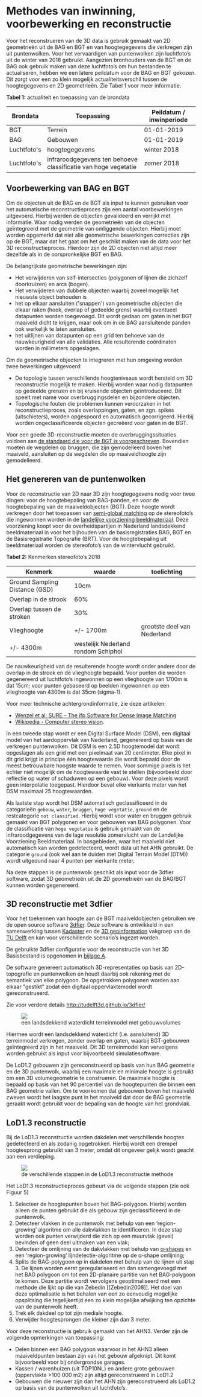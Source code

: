 # Methodes van inwinning, voorbewerking en reconstructie

Voor het reconstrueren van de 3D data is gebruik gemaakt van 2D geometrieën uit de BAG en BGT en van hoogtegegevens die verkregen zijn uit puntenwolken. Voor het vervaardigen van puntenwolken zijn luchtfoto’s uit de winter van 2018 gebruikt. Aangezien bronhouders van de BGT en de BAG ook gebruik maken van deze luchtfoto’s om hun bestanden te actualiseren, hebben we een latere peildatum voor de BAG en BGT gekozen. Dit zorgt voor een zo klein mogelijk actualiteitsverschil tussen de hoogtegegevens en 2D geometrieën. Zie Tabel 1 voor meer informatie.

**Tabel 1:** actualiteit en toepassing van de brondata

Brondata|Toepassing|Peildatum / inwinperiode
--------|----------|------------------------
BGT|Terrein|01-01-2019
BAG|Gebouwen|01-01-2019
Luchtfoto's|hoogtegegevens|winter 2018
Luchtfoto's |infraroodgegevens ten behoeve classificatie van hoge vegetatie|zomer 2018

## Voorbewerking van BAG en BGT
Om de objecten uit de BAG en de BGT als input te kunnen gebruiken voor het automatische reconstructieproces zijn een aantal voorbewerkingen uitgevoerd. Hierbij werden de objecten gevalideerd en verrijkt met informatie. Waar nodig werden de geometrieën van de objecten geïntegreerd met de geometrie van omliggende objecten. Hierbij moet worden opgemerkt dat niet alle geometrische bewerkingen correcties zijn op de BGT, maar dat het gaat om het geschikt maken van de data voor het 3D reconstructieproces. Hierdoor zijn de 2D objecten niet altijd meer dezelfde als in de oorspronkelijke BGT en BAG. 

De belangrijkste geometrische bewerkingen zijn:
- Het verwijderen van self-intersecties (polygonen of lijnen die zichzelf doorkruizen) en arcs (bogen).
- Het verwijderen van dubbele objecten waarbij zoveel mogelijk het nieuwste object behouden is
- het op elkaar aansluiten ('snappen') van geometrische objecten die elkaar raken (hoek, overlap of gedeelde grens) waarbij eventueel datapunten worden toegevoegd. Dit wordt gedaan om gaten in het BGT maaiveld dicht te krijgen, maar ook om in de BAG aansluitende panden ook werkelijk te laten aansluiten.
- het uitlijnen van datapunten op een grid ten behoeve van de nauwkeurigheid van alle validaties. Alle resulterende coördinaten worden in millimeters opgeslagen.

Om de geometrische objecten te integreren met hun omgeving worden twee bewerkingen uitgevoerd: 
- De topologie tussen verschillende hoogteniveaus wordt hersteld om 3D reconstructie mogelijk te maken. Hierbij worden waar nodig datapunten op gedeelde grenzen en bij kruisende objecten geïntroduceerd. Dit speelt met name voor overbruggingsdelen en bijzondere objecten.
- Topologische fouten die problemen kunnen veroorzaken in het reconstructieproces, zoals overlappingen, gaten, en zgn. spikes (uitschieters), worden opgespoord en automatisch gecorrigeerd. Hierbij worden ongeclassificeerde objecten gecreëerd voor gaten in de BGT.

<aside class='note'>
Voor een goede 3D-reconstructie moeten de overbruggingssituaties voldoen aan <a href='http://imgeo.geostandaarden.nl/def/imgeo-object/overbruggingsdeel/overbruggingsdeel'>de standaard die voor de BGT is voorgeschreven</a>. Bovendien moeten de wegdelen op bruggen, die zijn gemodelleerd boven het maaiveld, aansluiten op de wegdelen die op maaiveldhoogte zijn gemodelleerd.</aside>

## Het genereren van de puntenwolken
Voor de reconstructie van 2D naar 3D zijn hoogtegegevens nodig voor twee dingen: voor de hoogtebepaling van BAG-panden, en voor de hoogtebepaling van de maaiveldobjecten (BGT). Deze hoogte wordt verkregen door het toepassen van [semi-global matching](https://en.wikipedia.org/wiki/Semi-global_matching) op de stereofoto’s die ingewonnen worden in de [landelijke voorziening beeldmateriaal](https://www.beeldmateriaal.nl/). Deze voorziening koopt voor de overheidspartijen in Nederland landsdekkend beeldmateriaal in voor het bijhouden van de basisregistraties BAG, BGT en de Basisregistratie Topografie (BRT). Voor de hoogtebepaling uit beeldmateriaal worden de stereofoto’s van de wintervlucht gebruikt. 

**Tabel 2:** Kenmerken stereofoto’s 2018

Kenmerk|waarde|toelichting
-------|------|-----------
Ground Sampling Distance (GSD)|10cm| 
Overlap in de strook|60%| 
Overlap tussen de stroken|30%| 
Vlieghoogte|+/- 1700m|grootste deel van Nederland
 |+/-  4300m|westelijk Nederland rondom Schiphol

De nauwkeurigheid van de resulterende hoogte wordt onder andere door de overlap in de strook en de vlieghoogte bepaald. Voor punten die worden gegenereerd uit luchtfoto’s ingewonnen op een vlieghoogte van 1700m is dat 15cm; voor punten gebaseerd op beelden ingewonnen op een vlieghoogte van 4300m is dat 35cm (sigma-1).

<aside class='note'>Voor meer technische achtergrondinformatie, zie deze artikelen: 
<ul>
    <li><a href='https://pdfs.semanticscholar.org/1691/09ca918dc5283a0ecf09ac38f7568fc6a0a1.pdf'>Wenzel et al: SURE – The ifp Software for Dense Image Matching</a></li>
    <li><a href='https://en.wikipedia.org/wiki/Computer_stereo_vision'>Wikipedia - Computer stereo vision</a>.</li>
</ul>
</aside>

In een tweede stap wordt er een Digital Surface Model (DSM), een digitaal model van het aardoppervlak van Nederland, gegenereerd op basis van de verkregen puntenwolken. Dit DSM is een 2.5D hoogtemodel dat wordt opgeslagen als een grid met een pixelmaat van 20 centimeter. Elke pixel in dit grid krijgt in principe één hoogtewaarde die wordt bepaald door de meest betrouwbare hoogste waarde te nemen. Voor sommige pixels is het echter niet mogelijk om de hoogtewaarde vast te stellen (bijvoorbeeld door reflectie op water of schaduwen op een gebouw). Voor deze pixels wordt geen interpolatie toegepast. Hierdoor bevat elke vierkante meter van het DSM maximaal 25 hoogtewaarden.

Als laatste stap wordt het DSM automatisch geclassificeerd in de categorieën `gebouw`, `water`, `bruggen`, `hoge vegetatie`, `ground` en de restcategorie `not classified`. Hierbij wordt voor water en bruggen gebruik gemaakt van BGT polygonen en voor gebouwen van BAG polygonen. Voor de classificatie van `hoge vegetatie` is gebruik gemaakt van de infraroodgegevens van de lage resolutie zomervlucht van de Landelijke Voorziening Beeldmateriaal. In bosgebieden, waar het maaiveld niet automatisch kan worden gedetecteerd, wordt data uit het AHN gebruikt. De categorie `ground` (ook wel aan te duiden met Digital Terrain Model (DTM)) wordt uitgedund naar 4 punten per vierkante meter.

Na deze stappen is de puntenwolk geschikt als input voor de 3dfier software, zodat 3D geometrieën uit de 2D geometrieën van de BAG/BGT kunnen worden gegenereerd.

## 3D reconstructie met 3dfier
Voor het toekennen van hoogte aan de BGT maaiveldobjecten gebruiken we de open source software [3dfier](http://tudelft3d.github.io/3dfier/). Deze software is ontwikkeld in een samenwerking tussen [Kadaster](https://www.kadaster.nl/) en de [3D geoinformation](https://3d.bk.tudelft.nl) vakgroep van de [TU Delft](https://www.tudelft.nl/) en kan voor verschillende scenario’s ingezet worden. 

<aside class='note'>De gebruikte 3dfier configuratie voor de reconstructie van het 3D Basisbestand is opgenomen in <a href="#bijlage-gebruikte-parameters-voor-3dfier">bijlage A</a>.</aside>

De software genereert automatisch 3D-representaties op basis van 2D-topografie en puntenwolken en houdt daarbij ook rekening met de semantiek van elke polygoon. De opgetrokken polygonen worden aan elkaar "gestikt" zodat één digitaal oppervlaktemodel wordt gereconstrueerd.

<aside class='note'>Zie voor verdere details <a href='http://tudelft3d.github.io/3dfier/'>http://tudelft3d.github.io/3dfier/</a></aside>

<figure>
    <img src="media/image2.png"/>
    <figcaption>een landsdekkend waterdicht terreinmodel met gebouwvolumes</figcaption>
</figure>

Hiermee wordt een landsdekkend waterdicht (i.e. aansluitend) 3D terreinmodel verkregen, zonder overlap en gaten, waarbij BGT-gebouwen geïntegreerd zijn in het maaiveld. Dit 3D terreinmodel kan vervolgens worden gebruikt als input voor bijvoorbeeld simulatiesoftware.

De LoD1.2 gebouwen zijn gereconstrueerd op basis van hun BAG geometrie en de 3D puntenwolk, waarbij een maximale en minimale hoogte is gebruikt om een 3D volumegeometrie te construeren. De maximale hoogte is bepaald op basis van het 90 percentiel van de hoogtepunten die binnen een BAG geometrie vallen. Om te voorkomen dat gebouwen boven het maaiveld zweven wordt het laagste punt in het maaiveld dat door de BAG geometrie geraakt wordt gebruikt voor de bepaling van de hoogte van het grondvlak. 

## LoD1.3 reconstructie
Bij de LoD1.3 reconstructie worden dakdelen met verschillende hoogtes gedetecteerd en als zodanig opgetrokken. Hierbij wordt een drempel hoogtesprong gebruikt van 3 meter, omdat dit ongeveer gelijk wordt geacht aan een verdieping.

<figure>
    <img src="media/image5.png"/>
    <figcaption>de verschillende stappen in de LoD1.3 reconstructie methode</figcaption>
</figure>

Het LoD1.3 reconstructieproces gebeurt via de volgende stappen (zie ook Figuur 5)

1.	Selecteer de hoogtepunten boven het BAG-polygoon. Hierbij worden alleen de punten gebruikt die als gebouw zijn geclassificeerd in de puntenwolk.
1. 	Detecteer vlakken in de puntenwolk met behulp van een ‘region-growing’ algoritme om alle dakvlakken te identificeren. In deze stap worden ook punten verwijderd die zich op een muurvlak (gevel) bevinden of geen deel uitmaken van een vlak;
1. 	Detecteer de omlijning van de dakvlakken met behulp van [α-shapes](https://doc.cgal.org/latest/Alpha_shapes_3/index.html) en een ‘region-growing’ lijndetectie-algoritme op de α-shape omlijning;
1. 	Splits de BAG-polygoon op in dakdelen met behulp van de lijnen uit stap 3. De lijnen worden eerst geregulariseerd en dan samengevoegd met het BAG polygoon om tot een 2D-planaire partitie van het BAG-polygoon te komen. Deze partitie wordt vervolgens geoptimaliseerd met een methode die lijkt op die van Zebedin [[Zebedin2008]]. Het doel van deze optimalisatie is het behalen van een zo eenvoudig mogelijke opsplitsing die tegelijkertijd een zo klein mogelijke afwijking ten opzichte van de puntenwolk heeft.
1. 	Trek elk dakdeel op tot zijn mediale hoogte.
1.	Verwijder hoogtesprongen die kleiner zijn dan 3 meter.

Voor deze reconstructie is gebruik gemaakt van het AHN3. Verder zijn de volgende opmerkingen van toepassing: 
- Delen binnen een BAG polygoon waarvoor in het AHN3 alleen maaiveldpunten bestaan zijn van het gebouw afgeknipt. Dit komt bijvoorbeeld voor bij ondergrondse garages. 
- Kassen / warenhuizen (uit TOP10NL) en andere grote gebouwen (oppervlakte >100 000 m2) zijn altijd gereconstrueerd in LoD1.2
- Gebouwen die nieuwer zijn dan het AHN zijn gereconstrueerd als LoD1.2 op basis van de puntenwolken uit luchtfoto’s.

